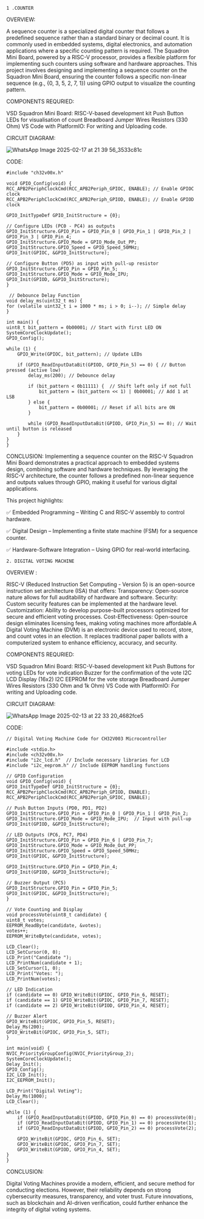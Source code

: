     1 .COUNTER

OVERVIEW:

A sequence counter is a specialized digital counter that follows a predefined sequence rather than a standard binary or decimal count. It is commonly used in embedded systems, digital electronics, and automation applications where a specific counting pattern is required.
The Squadron Mini Board, powered by a RISC-V processor, provides a flexible platform for implementing such counters using software and hardware approaches.
This project involves designing and implementing a sequence counter on the Squadron Mini Board, ensuring the counter follows a specific non-linear sequence (e.g., {0, 3, 5, 2, 7, 1}) using GPIO output to visualize the counting pattern. 

COMPONENTS REQURIED:

VSD Squadron Mini Board: RISC-V-based development kit
Push Button 
LEDs for visualisation of count
Breadboard
Jumper Wires
Resistors (330 Ohm)
VS Code with PlatformIO: For writing and Uploading code.

CIRCUIT DIAGRAM:

![WhatsApp Image 2025-02-17 at 21 39 56_3533c81c](https://github.com/user-attachments/assets/dab53c66-1258-4fa6-b8bc-fce7c8614841)


CODE:

    #include "ch32v00x.h"

    void GPIO_Config(void) {
    RCC_APB2PeriphClockCmd(RCC_APB2Periph_GPIOC, ENABLE); // Enable GPIOC clock
    RCC_APB2PeriphClockCmd(RCC_APB2Periph_GPIOD, ENABLE); // Enable GPIOD clock

    GPIO_InitTypeDef GPIO_InitStructure = {0};

    // Configure LEDs (PC0 - PC4) as outputs
    GPIO_InitStructure.GPIO_Pin = GPIO_Pin_0 | GPIO_Pin_1 | GPIO_Pin_2 | GPIO_Pin_3 | GPIO_Pin_4;
    GPIO_InitStructure.GPIO_Mode = GPIO_Mode_Out_PP;
    GPIO_InitStructure.GPIO_Speed = GPIO_Speed_50MHz;
    GPIO_Init(GPIOC, &GPIO_InitStructure);

    // Configure Button (PD5) as input with pull-up resistor
    GPIO_InitStructure.GPIO_Pin = GPIO_Pin_5;
    GPIO_InitStructure.GPIO_Mode = GPIO_Mode_IPU;
    GPIO_Init(GPIOD, &GPIO_InitStructure);
    }

     // Debounce Delay Function
    void delay_ms(uint32_t ms) {
    for (volatile uint32_t i = 1000 * ms; i > 0; i--); // Simple delay
    }

    int main() {
    uint8_t bit_pattern = 0b00001; // Start with first LED ON
    SystemCoreClockUpdate();
    GPIO_Config();

    while (1) {
        GPIO_Write(GPIOC, bit_pattern); // Update LEDs

        if (GPIO_ReadInputDataBit(GPIOD, GPIO_Pin_5) == 0) { // Button pressed (active low)
            delay_ms(200); // Debounce delay
            
            if (bit_pattern < 0b11111) {  // Shift left only if not full
                bit_pattern = (bit_pattern << 1) | 0b00001; // Add 1 at LSB
            } else {
                bit_pattern = 0b00001; // Reset if all bits are ON
            }

            while (GPIO_ReadInputDataBit(GPIOD, GPIO_Pin_5) == 0); // Wait until button is released
        }
    }
    }
    
CONCLUSION:
Implementing a sequence counter on the RISC-V Squadron Mini Board demonstrates a practical approach to embedded systems design, combining software and hardware techniques. By leveraging the RISC-V architecture, the counter follows a predefined non-linear sequence and outputs values through GPIO, making it useful for various digital applications.

This project highlights:

✅ Embedded Programming – Writing C and RISC-V assembly to control hardware.

✅ Digital Design – Implementing a finite state machine (FSM) for a sequence counter.

✅ Hardware-Software Integration – Using GPIO for real-world interfacing.





    2. DIGITAL VOTING MACHINE

OVERVIEW :

RISC-V (Reduced Instruction Set Computing - Version 5) is an open-source instruction set architecture (ISA) that offers: Transparency: Open-source nature allows for full auditability of hardware and software. Security: Custom security features can be implemented at the hardware level. Customization: Ability to develop purpose-built processors optimized for secure and efficient voting processes. Cost-Effectiveness: Open-source design eliminates licensing fees, making voting machines more affordable.A Digital Voting Machine (DVM) is an electronic device used to record, store, and count votes in an election. It replaces traditional paper ballots with a computerized system to enhance efficiency, accuracy, and security.

COMPONENTS REQURIED:

VSD Squadron Mini Board: RISC-V-based development kit
Push Buttons for voting 
LEDs for vote indication 
Buzzer for the confirmation of the vote 
I2C LCD Display (16x2) 
I2C EEPROM for the vote storage
Breadboard 
Jumper Wires 
Resistors (330 Ohm and 1k Ohm) 
VS Code with PlatformIO: For writing and Uploading code.

CIRCUIT DIAGRAM:

![WhatsApp Image 2025-02-13 at 22 33 20_4682fce5](https://github.com/user-attachments/assets/9f827997-c378-4da5-8c49-61f00772a841)

CODE:

    // Digital Voting Machine Code for CH32V003 Microcontroller

    #include <stdio.h>
    #include <ch32v00x.h>
    #include "i2c_lcd.h"  // Include necessary libraries for LCD
    #include "i2c_eeprom.h" // Include EEPROM handling functions

    // GPIO Configuration
    void GPIO_Config(void) {
    GPIO_InitTypeDef GPIO_InitStructure = {0};
    RCC_APB2PeriphClockCmd(RCC_APB2Periph_GPIOD, ENABLE);
    RCC_APB2PeriphClockCmd(RCC_APB2Periph_GPIOC, ENABLE);

    // Push Button Inputs (PD0, PD1, PD2)
    GPIO_InitStructure.GPIO_Pin = GPIO_Pin_0 | GPIO_Pin_1 | GPIO_Pin_2;
    GPIO_InitStructure.GPIO_Mode = GPIO_Mode_IPU;  // Input with pull-up
    GPIO_Init(GPIOD, &GPIO_InitStructure);

    // LED Outputs (PC6, PC7, PD4)
    GPIO_InitStructure.GPIO_Pin = GPIO_Pin_6 | GPIO_Pin_7;
    GPIO_InitStructure.GPIO_Mode = GPIO_Mode_Out_PP;
    GPIO_InitStructure.GPIO_Speed = GPIO_Speed_50MHz;
    GPIO_Init(GPIOC, &GPIO_InitStructure);

    GPIO_InitStructure.GPIO_Pin = GPIO_Pin_4;
    GPIO_Init(GPIOD, &GPIO_InitStructure);

    // Buzzer Output (PC5)
    GPIO_InitStructure.GPIO_Pin = GPIO_Pin_5;
    GPIO_Init(GPIOC, &GPIO_InitStructure);
    }

    // Vote Counting and Display
    void processVote(uint8_t candidate) {
    uint8_t votes;
    EEPROM_ReadByte(candidate, &votes);
    votes++;
    EEPROM_WriteByte(candidate, votes);

    LCD_Clear();
    LCD_SetCursor(0, 0);
    LCD_Print("Candidate ");
    LCD_PrintNum(candidate + 1);
    LCD_SetCursor(1, 0);
    LCD_Print("Votes: ");
    LCD_PrintNum(votes);

    // LED Indication
    if (candidate == 0) GPIO_WriteBit(GPIOC, GPIO_Pin_6, RESET);
    if (candidate == 1) GPIO_WriteBit(GPIOC, GPIO_Pin_7, RESET);
    if (candidate == 2) GPIO_WriteBit(GPIOD, GPIO_Pin_4, RESET);

    // Buzzer Alert
    GPIO_WriteBit(GPIOC, GPIO_Pin_5, RESET);
    Delay_Ms(200);
    GPIO_WriteBit(GPIOC, GPIO_Pin_5, SET);
    }

    int main(void) {
    NVIC_PriorityGroupConfig(NVIC_PriorityGroup_2);
    SystemCoreClockUpdate();
    Delay_Init();
    GPIO_Config();
    I2C_LCD_Init();
    I2C_EEPROM_Init();

    LCD_Print("Digital Voting");
    Delay_Ms(1000);
    LCD_Clear();

    while (1) {
        if (GPIO_ReadInputDataBit(GPIOD, GPIO_Pin_0) == 0) processVote(0);
        if (GPIO_ReadInputDataBit(GPIOD, GPIO_Pin_1) == 0) processVote(1);
        if (GPIO_ReadInputDataBit(GPIOD, GPIO_Pin_2) == 0) processVote(2);

        GPIO_WriteBit(GPIOC, GPIO_Pin_6, SET);
        GPIO_WriteBit(GPIOC, GPIO_Pin_7, SET);
        GPIO_WriteBit(GPIOD, GPIO_Pin_4, SET);
    }
    }

CONCLUSION:

Digital Voting Machines provide a modern, efficient, and secure method for conducting elections. However, their reliability depends on strong cybersecurity measures, transparency, and voter trust. Future innovations, such as blockchain and AI-driven verification, could further enhance the integrity of digital voting systems.




